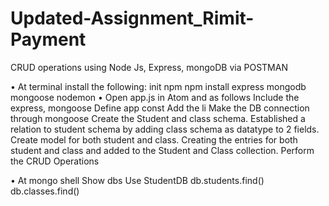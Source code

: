 # Updated-Assignment_Rimit-Payment
CRUD operations using Node Js, Express,  mongoDB  via POSTMAN

•	At terminal install the following:
                                    init npm
                                   npm install express mongodb mongoose nodemon
•	Open app.js in Atom and as follows
         Include the express, mongoose
         Define app const
Add the li
         Make the DB connection through mongoose
         Create the Student and class schema.
         Established a relation to student schema by adding class schema as 
         datatype to 2 fields.
         Create model for both student and class.
         Creating the entries for both student and class and added to the Student 
         and Class collection.
         Perform the CRUD Operations

•	At mongo shell
Show dbs
Use StudentDB
db.students.find()
db.classes.find()






